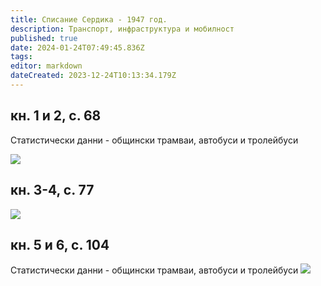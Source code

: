 ```yaml
---
title: Списание Сердика - 1947 год.
description: Транспорт, инфраструктура и мобилност
published: true
date: 2024-01-24T07:49:45.836Z
tags: 
editor: markdown
dateCreated: 2023-12-24T10:13:34.179Z
---
```



## кн. 1 и 2, с. 68
Статистически данни - общински трамваи, автобуси и тролейбуси

<img src="http://46.10.181.183:1518/trinmo/literature/spisanie-serdika/1947-1-2.jpg">

## кн. 3-4, с. 77
<img src="http://46.10.181.183:1518/trinmo/literature/spisanie-serdika/1947-3-4.jpg">


## кн. 5 и 6, с. 104
Статистически данни - общински трамваи, автобуси и тролейбуси
<img src="http://46.10.181.183:1518/trinmo/literature/spisanie-serdika/1947-5-6.jpg">